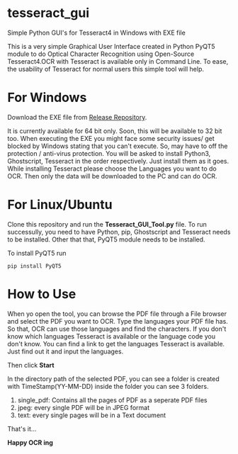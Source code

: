 # tesseract_gui
Simple Python GUI's for Tesseract4 in Windows with EXE file

This is a very simple Graphical User Interface created in Python PyQT5 module to do Optical Character Recognition using Open-Source 
Tesseract4.OCR with Tesseract is available only in Command Line. To ease, the usability of Tesseract for normal users this simple tool 
will help.

# For Windows

Download the EXE file from [Release Repository](https://github.com/Parathantl/tesseract_gui/releases).

It is currently available for 64 bit only. Soon, this will be available to 32 bit too.
When executing the EXE you might face some security issues/ get blocked by Windows stating that you can't execute. So, may have to off 
the protection / anti-virus protection. You will be asked to install Python3, Ghostscript, Tesseract in the order respectively.
Just install them as it goes. While installing Tesseract please choose the Languages you want to do OCR. Then only the data will be 
downloaded to the PC and can do OCR.

# For Linux/Ubuntu

Clone this repository and run the **Tesseract_GUI_Tool.py**	file.
To run successully, you need to have Python, pip, Ghostscript and Tesseract needs to be installed.
Other that that, PyQT5 module needs to be installed.

To install PyQT5 run

```
pip install PyQT5
```

# How to Use

When yo open the tool, you can browse the PDF file through a File browser and select the PDF you want to OCR.
Type the languages your PDF file has. So that, OCR can use those languages and find the characters.
If you don't know which languages Tesseract is available or the language code you don't know. You can find a link to get the languages
Tesseract is available.
Just find out it and input the languages.

Then click **Start**

In the directory path of the selected PDF, you  can see a folder is created with TimeStamp(YY-MM-DD) inside the folder you can 
see 3 folders.
1. single_pdf: Contains all the pages of PDF as a seperate PDF files
2. jpeg: every single PDF will be in JPEG format
3. text: every single pages will be in a Text document

That's it...

**Happy OCR ing**
